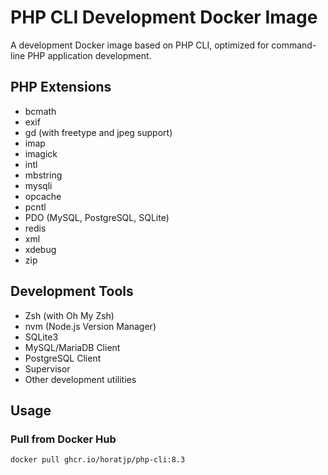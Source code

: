 # PHP CLI Development Docker Image

A development Docker image based on PHP CLI, optimized for command-line PHP application development.

## PHP Extensions

- bcmath
- exif
- gd (with freetype and jpeg support)
- imap
- imagick
- intl
- mbstring
- mysqli
- opcache
- pcntl
- PDO (MySQL, PostgreSQL, SQLite)
- redis
- xml
- xdebug
- zip

## Development Tools

- Zsh (with Oh My Zsh)
- nvm (Node.js Version Manager)
- SQLite3
- MySQL/MariaDB Client
- PostgreSQL Client
- Supervisor
- Other development utilities

## Usage

### Pull from Docker Hub

```sh
docker pull ghcr.io/horatjp/php-cli:8.3
```
